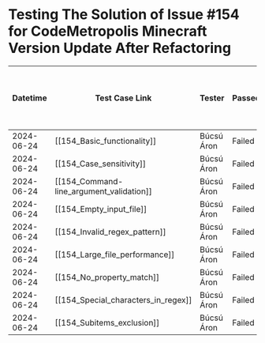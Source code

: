 # Testing The Solution of Issue #154 for CodeMetropolis Minecraft Version Update After Refactoring

| Datetime   | Test Case Link                                 | Tester     | Passed/Failed | Links to issues (if a bug is found) | Consequences (if the test case needs to be fixed) |
|------------|------------------------------------------------|------------|---------------|-------------------------------------|---------------------------------------------------|
| 2024-06-24 | [[154_Basic_functionality]]                    | Búcsú Áron | Failed        |                                     |                                                   |
| 2024-06-24 | [[154_Case_sensitivity]]                       | Búcsú Áron | Failed        |                                     |                                                   |
| 2024-06-24 | [[154_Command-line_argument_validation]]       | Búcsú Áron | Failed        |                                     |                                                   |
| 2024-06-24 | [[154_Empty_input_file]]                       | Búcsú Áron | Failed        |                                     |                                                   |
| 2024-06-24 | [[154_Invalid_regex_pattern]]                  | Búcsú Áron | Failed        |                                     |                                                   |
| 2024-06-24 | [[154_Large_file_performance]]                 | Búcsú Áron | Failed        |                                     |                                                   |
| 2024-06-24 | [[154_No_property_match]]                      | Búcsú Áron | Failed        |                                     |                                                   |
| 2024-06-24 | [[154_Special_characters_in_regex]]            | Búcsú Áron | Failed        |                                     |                                                   |
| 2024-06-24 | [[154_Subitems_exclusion]]                     | Búcsú Áron | Failed        |                                     |                                                   |
